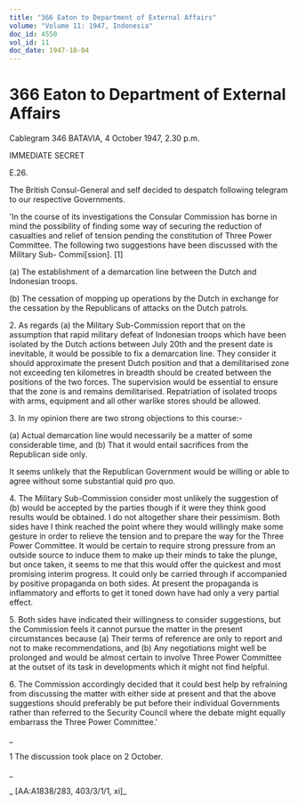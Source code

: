 ```yaml
---
title: "366 Eaton to Department of External Affairs"
volume: "Volume 11: 1947, Indonesia"
doc_id: 4550
vol_id: 11
doc_date: 1947-10-04
---
```


# 366 Eaton to Department of External Affairs

Cablegram 346 BATAVIA, 4 October 1947, 2.30 p.m.

IMMEDIATE SECRET

E.26.

The British Consul-General and self decided to despatch following telegram to our respective Governments.

'In the course of its investigations the Consular Commission has borne in mind the possibility of finding some way of securing the reduction of casualties and relief of tension pending the constitution of Three Power Committee. The following two suggestions have been discussed with the Military Sub- Commi[ssion]. [1]

(a) The establishment of a demarcation line between the Dutch and Indonesian troops.

(b) The cessation of mopping up operations by the Dutch in exchange for the cessation by the Republicans of attacks on the Dutch patrols.

2\. As regards (a) the Military Sub-Commission report that on the assumption that rapid military defeat of Indonesian troops which have been isolated by the Dutch actions between July 20th and the present date is inevitable, it would be possible to fix a demarcation line. They consider it should approximate the present Dutch position and that a demilitarised zone not exceeding ten kilometres in breadth should be created between the positions of the two forces. The supervision would be essential to ensure that the zone is and remains demilitarised. Repatriation of isolated troops with arms, equipment and all other warlike stores should be allowed.

3\. In my opinion there are two strong objections to this course:-

(a) Actual demarcation line would necessarily be a matter of some considerable time, and (b) That it would entail sacrifices from the Republican side only.

It seems unlikely that the Republican Government would be willing or able to agree without some substantial quid pro quo.

4\. The Military Sub-Commission consider most unlikely the suggestion of (b) would be accepted by the parties though if it were they think good results would be obtained. I do not altogether share their pessimism. Both sides have I think reached the point where they would willingly make some gesture in order to relieve the tension and to prepare the way for the Three Power Committee. It would be certain to require strong pressure from an outside source to induce them to make up their minds to take the plunge, but once taken, it seems to me that this would offer the quickest and most promising interim progress. It could only be carried through if accompanied by positive propaganda on both sides. At present the propaganda is inflammatory and efforts to get it toned down have had only a very partial effect.

5\. Both sides have indicated their willingness to consider suggestions, but the Commission feels it cannot pursue the matter in the present circumstances because (a) Their terms of reference are only to report and not to make recommendations, and (b) Any negotiations might well be prolonged and would be almost certain to involve Three Power Committee at the outset of its task in developments which it might not find helpful.

6\. The Commission accordingly decided that it could best help by refraining from discussing the matter with either side at present and that the above suggestions should preferably be put before their individual Governments rather than referred to the Security Council where the debate might equally embarrass the Three Power Committee.'

_

1 The discussion took place on 2 October.

_

_ [AA:A1838/283, 403/3/1/1, xi]_

